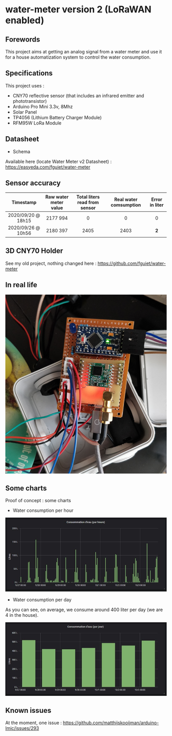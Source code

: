 # water-meter version 2 (LoRaWAN enabled)

## Forewords

This project aims at getting an analog signal from a water meter and use it for a house automatization system to control the water consumption.

## Specifications

This project uses :

* CNY70 reflective sensor (that includes an infrared emitter and phototransistor)
* Arduino Pro Mini 3.3v, 8Mhz
* Solar Panel
* TP4056 (Lithium Battery Charger Module)
* RFM95W LoRa Module

## Datasheet

* Schema

Available here (locate Water Meter v2 Datasheet) : <https://easyeda.com/fguiet/water-meter>

## Sensor accuracy

| Timestamp | Raw water meter value | Total liters read from sensor |  Real water comsumption |  Error in liter |
|:------------------:|:---------------------:|:-----------------------------------:|:-----------------------:|:--------------------------:|
| 2020/09/20 @ 18h15 | 2177 994 | 0 | 0 | 0 |
| 2020/09/26 @ 10h56 | 2180 397 | 2405 | 2403 | __2__ |

## 3D CNY70 Holder

See my old project, nothing changed here : <https://github.com/fguiet/water-meter>

## In real life

![Water Meter V2](images/water-meter-v2-lorawan.png)

## Some charts

Proof of concept : some charts

* Water consumption per hour

![Water Consumption per hour](images/water_consumption_per_hour.jpg)

* Water consumption per day

As you can see, on average, we consume around 400 liter per day (we are 4 in the house).

![Water Consumption per day](images/water_consumption_per_day.jpg)

## Known issues

At the moment, one issue : <https://github.com/matthijskooijman/arduino-lmic/issues/293>
